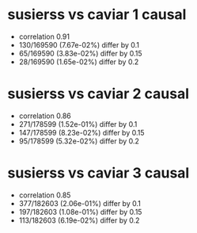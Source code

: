 # susierss vs caviar  1 causal

- correlation 0.91
- 130/169590 (7.67e-02%) differ by 0.1
- 65/169590 (3.83e-02%) differ by 0.15
- 28/169590 (1.65e-02%) differ by 0.2


# susierss vs caviar  2 causal

- correlation 0.86
- 271/178599 (1.52e-01%) differ by 0.1
- 147/178599 (8.23e-02%) differ by 0.15
- 95/178599 (5.32e-02%) differ by 0.2


# susierss vs caviar  3 causal

- correlation 0.85
- 377/182603 (2.06e-01%) differ by 0.1
- 197/182603 (1.08e-01%) differ by 0.15
- 113/182603 (6.19e-02%) differ by 0.2


